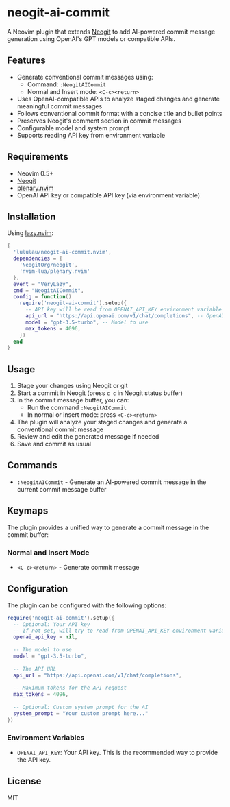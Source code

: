 # neogit-ai-commit

A Neovim plugin that extends [Neogit](https://github.com/NeogitOrg/neogit) to add AI-powered commit message generation using OpenAI's GPT models or compatible APIs.

## Features

- Generate conventional commit messages using:
  - Command: `:NeogitAICommit`
  - Normal and Insert mode: `<C-c><return>`
- Uses OpenAI-compatible APIs to analyze staged changes and generate meaningful commit messages
- Follows conventional commit format with a concise title and bullet points
- Preserves Neogit's comment section in commit messages
- Configurable model and system prompt
- Supports reading API key from environment variable

## Requirements

- Neovim 0.5+
- [Neogit](https://github.com/Neogit/neogit)
- [plenary.nvim](https://github.com/nvim-lua/plenary.nvim)
- OpenAI API key or compatible API key (via environment variable)

## Installation

Using [lazy.nvim](https://github.com/folke/lazy.nvim):

```lua
{
  'lululau/neogit-ai-commit.nvim',
  dependencies = {
    'NeogitOrg/neogit',
    'nvim-lua/plenary.nvim'
  },
  event = "VeryLazy",
  cmd = "NeogitAICommit",
  config = function()
    require('neogit-ai-commit').setup({
      -- API key will be read from OPENAI_API_KEY environment variable
      api_url = "https://api.openai.com/v1/chat/completions", -- OpenAI API URL
      model = "gpt-3.5-turbo", -- Model to use
      max_tokens = 4096,
    })
  end
}
```

## Usage

1. Stage your changes using Neogit or git
2. Start a commit in Neogit (press `c c` in Neogit status buffer)
3. In the commit message buffer, you can:
   - Run the command `:NeogitAICommit`
   - In normal or insert mode: press `<C-c><return>`
4. The plugin will analyze your staged changes and generate a conventional commit message
5. Review and edit the generated message if needed
6. Save and commit as usual

## Commands

- `:NeogitAICommit` - Generate an AI-powered commit message in the current commit message buffer

## Keymaps

The plugin provides a unified way to generate a commit message in the commit buffer:

### Normal and Insert Mode
- `<C-c><return>` - Generate commit message

## Configuration

The plugin can be configured with the following options:

```lua
require('neogit-ai-commit').setup({
  -- Optional: Your API key
  -- If not set, will try to read from OPENAI_API_KEY environment variable
  openai_api_key = nil,
  
  -- The model to use
  model = "gpt-3.5-turbo",
  
  -- The API URL
  api_url = "https://api.openai.com/v1/chat/completions",
  
  -- Maximum tokens for the API request
  max_tokens = 4096,
  
  -- Optional: Custom system prompt for the AI
  system_prompt = "Your custom prompt here..."
})
```

### Environment Variables

- `OPENAI_API_KEY`: Your API key. This is the recommended way to provide the API key.

## License

MIT 
